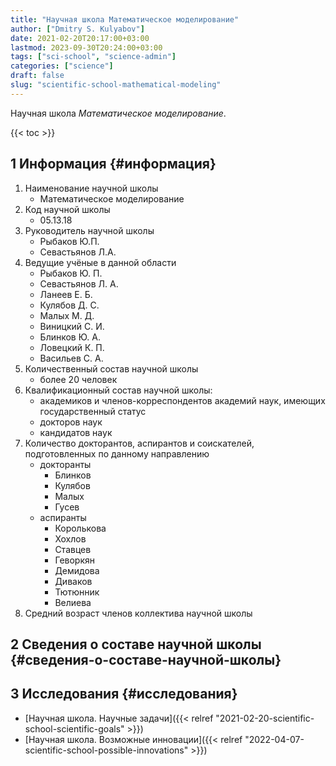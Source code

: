 ```yaml
---
title: "Научная школа Математическое моделирование"
author: ["Dmitry S. Kulyabov"]
date: 2021-02-20T20:17:00+03:00
lastmod: 2023-09-30T20:24:00+03:00
tags: ["sci-school", "science-admin"]
categories: ["science"]
draft: false
slug: "scientific-school-mathematical-modeling"
---
```


Научная школа _Математическое моделирование_.

<!--more-->

{{< toc >}}


## <span class="section-num">1</span> Информация {#информация}

1.  Наименование научной школы
    -   Математическое моделирование
2.  Код научной школы
    -   05.13.18
3.  Руководитель научной школы
    -   Рыбаков Ю.П.
    -   Севастьянов Л.А.
4.  Ведущие учёные в данной области
    -   Рыбаков Ю. П.
    -   Севастьянов Л. А.
    -   Ланеев Е. Б.
    -   Кулябов Д. С.
    -   Малых М. Д.
    -   Виницкий С. И.
    -   Блинков Ю. А.
    -   Ловецкий К. П.
    -   Васильев С. А.
5.  Количественный состав научной школы
    -   более 20 человек
6.  Квалификационный состав научной школы:
    -   академиков и членов-корреспондентов академий наук, имеющих государственный статус
    -   докторов наук
    -   кандидатов наук
7.  Количество докторантов, аспирантов и соискателей, подготовленных по данному направлению
    -   докторанты
        -   Блинков
        -   Кулябов
        -   Малых
        -   Гусев
    -   аспиранты
        -   Королькова
        -   Хохлов
        -   Ставцев
        -   Геворкян
        -   Демидова
        -   Диваков
        -   Тютюнник
        -   Велиева
8.  Средний возраст членов коллектива научной школы


## <span class="section-num">2</span> Сведения о составе научной школы {#сведения-о-составе-научной-школы}


## <span class="section-num">3</span> Исследования {#исследования}

-   [Научная школа. Научные задачи]({{< relref "2021-02-20-scientific-school-scientific-goals" >}})
-   [Научная школа. Возможные инновации]({{< relref "2022-04-07-scientific-school-possible-innovations" >}})

